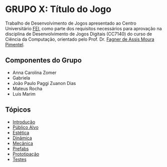 # **GRUPO X:** Título do Jogo
Trabalho de Desenvolvimento de Jogos apresentado ao Centro Universitário [FEI](https://portal.fei.edu.br/), como parte dos requisitos necessários para aprovação na disciplina de Desenvolvimento de Jogos Digitais (CC7140) do curso de Ciência da Computação, orientado pelo Prof. Dr. [Fagner de Assis Moura Pimentel](https://github.com/fagnerpimentel).

## Componentes do Grupo

- Anna Carolina Zomer
- Gabriela 
- João Paulo Paggi Zuanon Dias
- Mateus Rocha
- Luis Marim

## Tópicos
- [Introdução](./docs/1-introducao.md)
- [Público Alvo](./docs/2-publico-alvo.md)
- [Estética](./docs/3-estetica.md)
- [Dinâmica](./docs/4-dinamica.md)
- [Mecânica](./docs/5-mecanica.md)
- [Prefabs](./docs/6-prefabs.md)
- [Prototipação](./docs/7-prototipacao.md)
- [Testes](./docs/8-testes.md)



